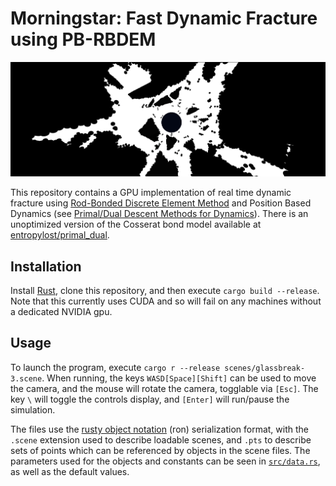 # Morningstar: Fast Dynamic Fracture using PB-RBDEM

![`scenes/rigid-collide-4.scene` fracture pattern](banner-rigid.png)

This repository contains a GPU implementation of real time dynamic fracture using [Rod-Bonded Discrete Element Method](http://ren-bo.net/papers/zkr_gmod2024.pdf) and Position Based Dynamics (see [Primal/Dual Descent Methods for Dynamics](https://mmacklin.com/primaldual.pdf)). There is an unoptimized version of the Cosserat bond model available at [entropylost/primal_dual](https://github.com/entropylost/primal_dual).

## Installation

Install [Rust](https://www.rust-lang.org/tools/install), clone this repository, and then execute `cargo build --release`. Note that this currently uses CUDA and so will fail on any machines without a dedicated NVIDIA gpu.

## Usage

To launch the program, execute `cargo r --release scenes/glassbreak-3.scene`. When running, the keys `WASD[Space][Shift]` can be used to move the camera, and the mouse will rotate the camera, togglable via `[Esc]`. The key `\` will toggle the controls display, and `[Enter]` will run/pause the simulation.

The files use the [rusty object notation](https://github.com/ron-rs/ron) (ron) serialization format, with the `.scene` extension used to describe loadable scenes, and `.pts` to describe sets of points which can be referenced by objects in the scene files. The parameters used for the objects and constants can be seen in [`src/data.rs`](src/data.rs), as well as the default values.